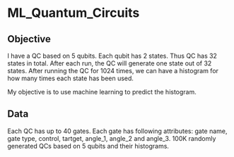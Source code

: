 # ML_Quantum_Circuits

## Objective

I have a QC based on 5 qubits. Each qubit has 2 states. Thus QC has 32 states in total. After each run, the QC will generate one state out of 32 states. After running the QC for 1024 times, we can have a histogram for how many times each state has been used.

My objective is to use machine learning to predict the histogram.

## Data

Each QC has up to 40 gates. 
Each gate has following attributes: gate name, gate type, control, tartget, angle_1, angle_2 and angle_3.
100K randomly generated QCs based on 5 qubits and their histograms.

